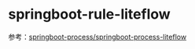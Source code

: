 # springboot-rule-liteflow

参考：[springboot-process/springboot-process-liteflow](../../springboot-process/springboot-process-liteflow)


